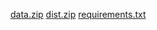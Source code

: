 [data.zip](https://github.com/roza45/git_project1/files/10413808/data.zip)
[dist.zip](https://github.com/roza45/git_project1/files/10414054/dist.zip)
[requirements.txt](https://github.com/roza45/git_project1/files/10414614/requirements.txt)
